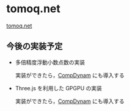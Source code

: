 # tomoq.net

[tomoq.net](https://tomoq.net)

## 今後の実装予定

- 多倍精度浮動小数点数の実装

  実装ができたら，[CompDynam](</src/app/apps/(maths)/compdynam/README.md#多倍精度浮動小数点数の実装>) にも導入する

- Three.js を利用した GPGPU の実装

  実装ができたら，[CompDynam](</src/app/apps/(maths)/compdynam/README.md#gpgpu-の実装>) にも導入する
